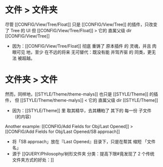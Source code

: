 # 文件 > 文件夹

尽管 [[CONFIG/View/Tree/Float]] 只是 [[CONFIG/View/Tree]] 的插件，只改变了 Tree 的 UI
但 [[CONFIG/View/Tree/Float]] > 它的 直属父级 dir [[CONFIG/View/Tree]]
- 因为：[[CONFIG/View/Tree/Float]] 彻底 重铸了 原本插件 的 灵魂，并且 肉眼可见 地，至少 在不远的将来 无可替代：既没有能 并驾齐驱 的 同类，更无法 被超越。

# 文件夹 > 文件

然而，同样地，[[STYLE/Theme/theme-malys]] 也只是 [[STYLE/Theme]] 的插件，
但 [[STYLE/Theme/theme-malys]] < 它的 直属父级 dir [[STYLE/Theme]]
- 因为：[[STYLE/Theme]] 里 取其精华，去其糟粕了 其下的 每一份 子文件（的内容）

Another example: [[CONFIG/Add Fields for Obj/Last Opened]] > [[CONFIG/Add Fields for Obj/Last Opened/SB approach]]
- 将「SB approach」放在『Last Opened』目录下，只是在帮其 缩短 「文件名」
- 源于 [[QUERY/Philosophy/树形文件夹 分类：提高下限#竟发现了 2 个传统文件夹方式的好处：]] 